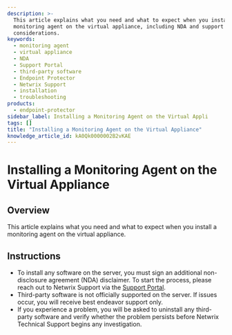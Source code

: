 ```yaml
---
description: >-
  This article explains what you need and what to expect when you install a
  monitoring agent on the virtual appliance, including NDA and support
  considerations.
keywords:
  - monitoring agent
  - virtual appliance
  - NDA
  - Support Portal
  - third-party software
  - Endpoint Protector
  - Netwrix Support
  - installation
  - troubleshooting
products:
  - endpoint-protector
sidebar_label: Installing a Monitoring Agent on the Virtual Appli
tags: []
title: "Installing a Monitoring Agent on the Virtual Appliance"
knowledge_article_id: kA0Qk0000002B2vKAE
---
```


# Installing a Monitoring Agent on the Virtual Appliance

## Overview

This article explains what you need and what to expect when you install a monitoring agent on the virtual appliance.

## Instructions

- To install any software on the server, you must sign an additional non-disclosure agreement (NDA) disclaimer. To start the process, please reach out to Netwrix Support via the [Support Portal](https://www.netwrix.com/support.html).
- Third-party software is not officially supported on the server. If issues occur, you will receive best endeavor support only.
- If you experience a problem, you will be asked to uninstall any third-party software and verify whether the problem persists before Netwrix Technical Support begins any investigation.
